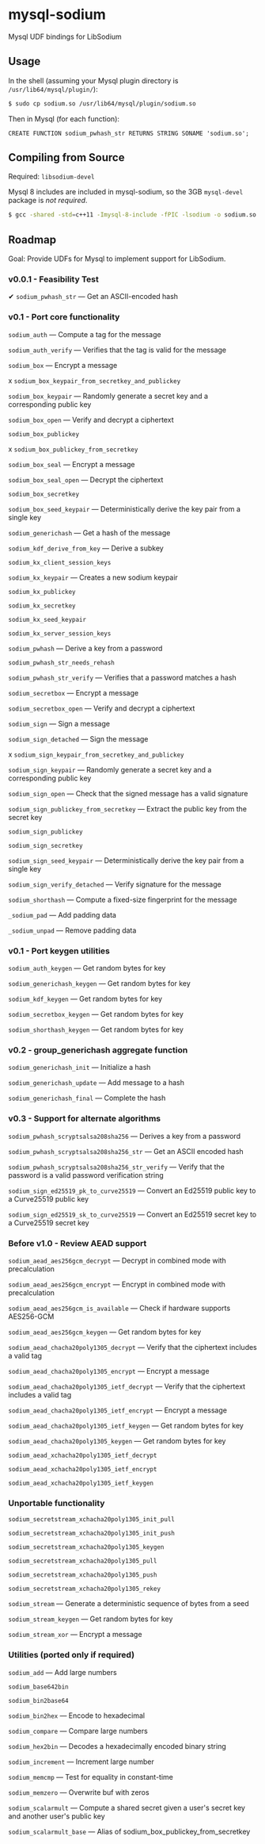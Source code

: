 # mysql-sodium
Mysql UDF bindings for LibSodium

## Usage

In the shell (assuming your Mysql plugin directory is ``/usr/lib64/mysql/plugin/``):

```bash
$ sudo cp sodium.so /usr/lib64/mysql/plugin/sodium.so
```

Then in Mysql (for each function):

```mysql
CREATE FUNCTION sodium_pwhash_str RETURNS STRING SONAME 'sodium.so';
```

## Compiling from Source

Required: ``libsodium-devel``

Mysql 8 includes are included in mysql-sodium, so the 3GB ``mysql-devel`` package is *not required*.

```bash
$ gcc -shared -std=c++11 -Imysql-8-include -fPIC -lsodium -o sodium.so sodium.cc
```

## Roadmap
Goal: Provide UDFs for Mysql to implement support for LibSodium.

### v0.0.1 - Feasibility Test

✔︎ ``sodium_pwhash_str`` — Get an ASCII-encoded hash


### v0.1 - Port core functionality

``sodium_auth`` — Compute a tag for the message

``sodium_auth_verify`` — Verifies that the tag is valid for the message

``sodium_box`` — Encrypt a message

x ``sodium_box_keypair_from_secretkey_and_publickey``

``sodium_box_keypair`` — Randomly generate a secret key and a corresponding public key

``sodium_box_open`` — Verify and decrypt a ciphertext

``sodium_box_publickey``

x ``sodium_box_publickey_from_secretkey``

``sodium_box_seal`` — Encrypt a message

``sodium_box_seal_open`` — Decrypt the ciphertext

``sodium_box_secretkey``

``sodium_box_seed_keypair`` — Deterministically derive the key pair from a single key

``sodium_generichash`` — Get a hash of the message

``sodium_kdf_derive_from_key`` — Derive a subkey

``sodium_kx_client_session_keys``

``sodium_kx_keypair`` — Creates a new sodium keypair

``sodium_kx_publickey``

``sodium_kx_secretkey``

``sodium_kx_seed_keypair``

``sodium_kx_server_session_keys``

``sodium_pwhash`` — Derive a key from a password

``sodium_pwhash_str_needs_rehash``

``sodium_pwhash_str_verify`` — Verifies that a password matches a hash

``sodium_secretbox`` — Encrypt a message

``sodium_secretbox_open`` — Verify and decrypt a ciphertext

``sodium_sign`` — Sign a message

``sodium_sign_detached`` — Sign the message

x ``sodium_sign_keypair_from_secretkey_and_publickey``

``sodium_sign_keypair`` — Randomly generate a secret key and a corresponding public key

``sodium_sign_open`` — Check that the signed message has a valid signature

``sodium_sign_publickey_from_secretkey`` — Extract the public key from the secret key

``sodium_sign_publickey``

``sodium_sign_secretkey``

``sodium_sign_seed_keypair`` — Deterministically derive the key pair from a single key

``sodium_sign_verify_detached`` — Verify signature for the message

``sodium_shorthash`` — Compute a fixed-size fingerprint for the message

``_sodium_pad`` — Add padding data

``_sodium_unpad`` — Remove padding data



### v0.1 - Port keygen utilities

``sodium_auth_keygen`` — Get random bytes for key

``sodium_generichash_keygen`` — Get random bytes for key

``sodium_kdf_keygen`` — Get random bytes for key

``sodium_secretbox_keygen`` — Get random bytes for key

``sodium_shorthash_keygen`` — Get random bytes for key



### v0.2 - group_generichash aggregate function

``sodium_generichash_init`` — Initialize a hash

``sodium_generichash_update`` — Add message to a hash

``sodium_generichash_final`` — Complete the hash



### v0.3 - Support for alternate algorithms

``sodium_pwhash_scryptsalsa208sha256`` — Derives a key from a password

``sodium_pwhash_scryptsalsa208sha256_str`` — Get an ASCII encoded hash

``sodium_pwhash_scryptsalsa208sha256_str_verify`` — Verify that the password is a valid password verification string

``sodium_sign_ed25519_pk_to_curve25519`` — Convert an Ed25519 public key to a Curve25519 public key

``sodium_sign_ed25519_sk_to_curve25519`` — Convert an Ed25519 secret key to a Curve25519 secret key


### Before v1.0 - Review AEAD support

``sodium_aead_aes256gcm_decrypt`` — Decrypt in combined mode with precalculation

``sodium_aead_aes256gcm_encrypt`` — Encrypt in combined mode with precalculation

``sodium_aead_aes256gcm_is_available`` — Check if hardware supports AES256-GCM

``sodium_aead_aes256gcm_keygen`` — Get random bytes for key

``sodium_aead_chacha20poly1305_decrypt`` — Verify that the ciphertext includes a valid tag

``sodium_aead_chacha20poly1305_encrypt`` — Encrypt a message

``sodium_aead_chacha20poly1305_ietf_decrypt`` — Verify that the ciphertext includes a valid tag

``sodium_aead_chacha20poly1305_ietf_encrypt`` — Encrypt a message

``sodium_aead_chacha20poly1305_ietf_keygen`` — Get random bytes for key

``sodium_aead_chacha20poly1305_keygen`` — Get random bytes for key

``sodium_aead_xchacha20poly1305_ietf_decrypt``

``sodium_aead_xchacha20poly1305_ietf_encrypt``

``sodium_aead_xchacha20poly1305_ietf_keygen``


### Unportable functionality

``sodium_secretstream_xchacha20poly1305_init_pull``

``sodium_secretstream_xchacha20poly1305_init_push``

``sodium_secretstream_xchacha20poly1305_keygen``

``sodium_secretstream_xchacha20poly1305_pull``

``sodium_secretstream_xchacha20poly1305_push``

``sodium_secretstream_xchacha20poly1305_rekey``

``sodium_stream`` — Generate a deterministic sequence of bytes from a seed

``sodium_stream_keygen`` — Get random bytes for key

``sodium_stream_xor`` — Encrypt a message


### Utilities (ported only if required)

``sodium_add`` — Add large numbers

``sodium_base642bin``

``sodium_bin2base64``

``sodium_bin2hex`` — Encode to hexadecimal

``sodium_compare`` — Compare large numbers

``sodium_hex2bin`` — Decodes a hexadecimally encoded binary string

``sodium_increment`` — Increment large number

``sodium_memcmp`` — Test for equality in constant-time

``sodium_memzero`` — Overwrite buf with zeros

``sodium_scalarmult`` — Compute a shared secret given a user's secret key and another user's public key

``sodium_scalarmult_base`` — Alias of sodium_box_publickey_from_secretkey
